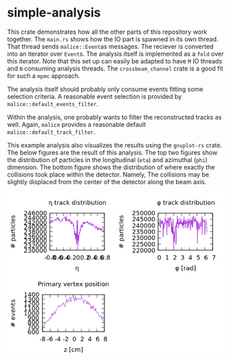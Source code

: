 # simple-analysis
This crate demonstrates how all the other parts of this repository work together.
The `main.rs` shows how the IO part is spawned in its own thread. That thread sends `malice::Event`as messages. The reciever is converted into an iterator over `Event`s.
The analysis itself is implemented as a `fold` over this iterator.
Note that this set up can easily be adapted to have `M` IO threads and `N` consuming analysis threads.
The `crossbeam_channel` crate is a good fit for such a `mpmc` approach. 

The analysis itself should probably only consume events fitting some selection criteria.
A reasonable event selection is provided by `malice::default_events_filter`.

Within the analysis, one probably wants to filter the reconstructed tracks as well. Again, `malice` provides a reasonable default `malice::default_track_filter`.

This example analysis also visualizes the results using the `gnuplot-rs` crate.
The below figures are the result of this analysis.
The top two figures show the distribution of particles in the longitudinal (`eta`) and azimuthal (`phi`) dimension.
The bottom figure shows the distribution of where exactly the collisions took place within the detector. Namely, The collisions may be slightly displaced from the center of the detector along the beam axis.

![result-plot](./result.png)
